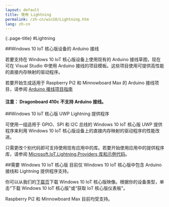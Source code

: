 ```yaml
---
layout: default
title: 使用 Lightning
permalink: /zh-cn/win10/Lightning.htm
lang: zh-cn
---
```

{:.page-title}
#Lightning

##Windows 10 IoT 核心版设备的 Arduino 接线

若要支持在 Windows 10 IoT 核心版设备上使用现有的 Arduino 接线草图，现在可在 Visual Studio 中使用 Arduino 接线的项目模板。这些项目使用可提供高性能的直接内存映射的驱动程序。

若要开始生成适用于 Raspberry Pi2 和 Minnowboard Max 的 Arduino 接线项目，请参阅 [Arduino 接线项目指南]({{site.baseurl}}/{{page.lang}}/win10/ArduinoWiringProjectGuide.htm)<br/>

#### 注意： Dragonboard 410c 不支持 Arduino 接线。

##Windows 10 IoT 核心版 UWP Lightning 提供程序

可使用一组适用于 GPIO、SPI 和 I2C 总线的 Windows 10 IoT 核心版 UWP 提供程序来利用 Windows 10 IoT 核心版设备上的直接内存映射的驱动程序的性能改进。

只需更改个别代码即可支持使用现有应用中的库。若要开始使用应用中的提供程序库，请参阅 [Microsoft.IoT.Lightning.Providers 库和示例代码]({{site.baseurl}}/{{page.lang}}/win10/LightningProviders.htm)。

##需要 Windows 10 IoT 核心版
目前仅 Windows 10 IoT 核心版中包含 Arduino 接线和 Lightning 提供程序支持。

你可以从我们的[下载页]({{site.baseurl}}/{{page.lang}}/Downloads.htm)下载 Windows 10 IoT 核心版映像。根据你的设备类型，单击“下载 Windows 10 IoT 核心版”或“获取 IoT 核心版仪表板”。

Raspberry Pi2 和 Minnowboard Max 目前均受支持。
